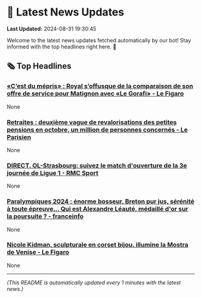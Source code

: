# 📰 Latest News Updates
**Last Updated:** 2024-08-31 19:30:45

Welcome to the latest news updates fetched automatically by our bot! Stay informed with the top headlines right here. 🚀

## 🗞️ Top Headlines

### [«C’est du mépris» : Royal s’offusque de la comparaison de son offre de service pour Matignon avec «Le Gorafi» - Le Figaro](https://news.google.com/rss/articles/CBMi3wFBVV95cUxOMGZrZElRcU5oNFViMXBwNmhIR2ZMZGpTMUxrbkdBdXlHMFpXbTVibkhtWjUtaGtLd0NWeFJMbEcwMkZoYURPOXFFLWFhSjVNbU85NjNZcV9rblFleE9qY1AwWG5pVFJFV3pYWDhtNnNQbVY3WGN4dGY3VW5BdmhudUFZa0dqMnpzSXRPWU84WGtJZmdOSXFOQjlzMTFVdXAyV1BsSEZ2TzIwMFNEbkxWdEtiWGFxTTNYaXgwc2o2MTFoam91OGlLV3NhNUU0Qnk4SUVsZUY3cjVOa09WVmtJ?oc=5)
None

### [Retraites : deuxième vague de revalorisations des petites pensions en octobre, un million de personnes concernés - Le Parisien](https://news.google.com/rss/articles/CBMiogJBVV95cUxPbkJ1T2NKT3RQbzhQUHVNYlM4Qm9wbXYwQVpidHMxRm9NTm1MQ3ZDVEc4ZHQwMTRlajJ4bU4zak1fdTRrRkV5NDNWd09nZTljaDM1ZzJSVFJwZVRta2RySEtPU0tmSjJNeVBpZnZFOS1LS2FFN3QyWUYyR0RwWkhtYmV3Vnk5clJZWk9FRDBjRzE3NmdSZEEwd01qNmd6Y2Y0Z0F5cThKd3ZLd3hXWkhxSXB1QXdNaHNwUmc2QnBDbDAwODQzTlhMcEo1aU9NT1dtNFB0TnZ6d0Y4dHQ5LUxfM1BWeUlmVU1lejM0VldmRDF0bDMwU1YtQmY0cVRFZ2lSZG9rLWNtSmVBWVFZR0VheDVVSVB0Uk51YnZFWUVvOXdXdw?oc=5)
None

### [DIRECT. OL-Strasbourg: suivez le match d'ouverture de la 3e journée de Ligue 1 - RMC Sport](https://news.google.com/rss/articles/CBMi2AFBVV95cUxOTk5aTllkcWQtakVDSk5fNUd1WWxXUno1SkJMUWZsMm1QMldXN09uaEhJUFYzWWxpTXQ0Wml1cGo2S2tIWndOVndNbHpzbFA3MlNma1BHcllaRnFfajdfU1BuaHdWU2MzLUhJQVFLbXYwNkRXYnZIQW5NNkI5Y1ZHRXZPQ01Pdkc1YTQ1b1I3WlRTZVJiSFpYZjd6Mk1LUmxKRGxWaEgyRFhzTEM2UktreUdyZzJEenFBa0RXT0VxUVExSUs4MjdYdlktR0VTVzlFZnZleVdNaTA?oc=5)
None

### [Paralympiques 2024 : énorme bosseur, Breton pur jus, sérénité à toute épreuve... Qui est Alexandre Léauté, médaillé d'or sur la poursuite ? - franceinfo](https://news.google.com/rss/articles/CBMi1gJBVV95cUxPLU5kSUFtemxjNzRrT3RrbFA4UXN5WXJacnAzekM1R1M1N0dodzVhd3BVNFFpemhoSlV4cVRxOE9hdXNLZGd0emZLandKSEt6emlSWEN4VE5fbjVxTkY5U3l1OGg5THA1WDhaUnNGVVZPc1ZFeFd2dnFxWlZKQXp6eFc1M3hOcG54M2g2Zk90Z0dSRHRLYkhsdTU0Zi1iaVFkbUk5d0xhdVVoYXdNOUFQelBnUnA5aUNKOUp3UFVsczNkZjQyTW43SHpmdDhmMVFtM3REcXQyRUJNd1lOTUxuUnlKZmZzOHVtRHJFbS1LWjhVQW1iUmpacVRUZ0FFbVhiQ012YXdDbWt0cmI0RDNLNmtjcmViS1Nta3QtdWRDa3JXWkUtZ1M2MXJKTEp1VTdUeHpHNnYxMnlEd0ZvelZtWEt4NWF2dGtaaHNjbXFHcDBVc3ZCM0E?oc=5)
None

### [Nicole Kidman, sculpturale en corset bijou, illumine la Mostra de Venise - Le Figaro](https://news.google.com/rss/articles/CBMiuAFBVV95cUxQemZYN1A3LUdlVFM3enN4djM1UEJxMWZIZ3BCZ0VQdWF0MjRWVW9KTzdqXzVGLTl4ZFNXRzQtSVQyTnNkVDRyVk10eTVGZGxwOFM1d3VjMDFwOExEblIzcVNrUUhvWXZyLUItWkl5ZFlJZ3Jfd19Uc21MY2U1dHZBRmpsTmxPRzlfV1JrOWRyRUFDRjdoWVJwRjBJcV9EM1lhVTFRNjdEclFzRlIxbTRrMTNtc0Vyd3ZD?oc=5)
None

---
*(This README is automatically updated every 1 minutes with the latest news.)*
